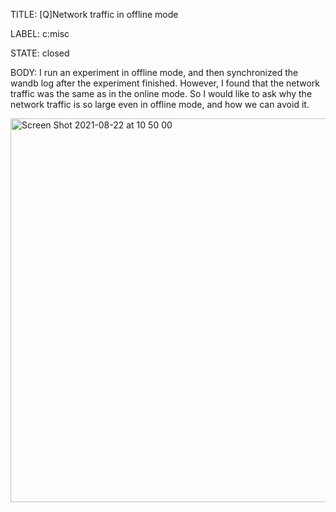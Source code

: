 TITLE:
[Q]Network traffic in offline mode

LABEL:
c:misc

STATE:
closed

BODY:
I run an experiment in offline mode, and then synchronized the wandb log after the experiment finished. However, I found that the network traffic was the same as in the online mode. So I would like to ask why the network traffic is so large even in offline mode, and how we can avoid it.

<img width="614" alt="Screen Shot 2021-08-22 at 10 50 00" src="https://user-images.githubusercontent.com/30265066/130348787-27e5eb05-3c03-4914-a689-66a270908d53.png">


